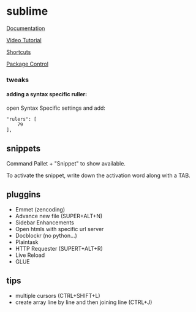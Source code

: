 # sublime

[Documentation](http://www.sublimetext.com/docs/2/)

[Video Tutorial](https://code.tutsplus.com/courses/perfect-workflow-in-sublime-text-2)

[Shortcuts](http://docs.sublimetext.info/en/latest/reference/keyboard_shortcuts_win.html)

[Package Control](https://packagecontrol.io/)


### tweaks

#### adding a syntax specific ruller:

open Syntax Specific settings and add:

	"rulers": [
		79
	],

 
## snippets

Command Pallet + "Snippet" to show available.

To activate the snippet, write down the activation word along with a TAB.

## pluggins

* Emmet (zencoding)
* Advance new file (SUPER+ALT+N)
* Sidebar Enhancements
 * Open htmls with specific url server
* Docblockr (no python...)
* Plaintask
* HTTP Requester (SUPERT+ALT+R)
* Live Reload
* GLUE

## tips

* multiple cursors (CTRL+SHIFT+L)
* create array line by line and then joining line (CTRL+J)
 

